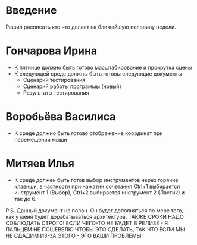 # Введение #

Решил расписать кто что делает на ближайшую половину недели.


# Гончарова Ирина #

  * К пятнице должно быть готово масштабирование и прокрутка сцены
  * К следующей среде должны быть готовы следующие документы
    * Сценарий тестирования
    * Сценарий работы программы (новый)
    * Результаты тестирования

# Воробьёва Василиса #
  * К среде должно быть готово отображение координат при перемещении мыши

# Митяев Илья #
  * К среде должен быть готов выбор инструментов через горячие клавиши, в частности при нажатии сочетания Ctrl+1 выбирается инструмент 1 (Выбор), Ctrl+2 выбирается инструмент 2 (Ластик) и так до 6.


P.S. Данный документ не полон. Он будет дополняться по мере того, как у меня будет дорабатываться архитектура. ТАКЖЕ СРОКИ НАДО СОБЛЮДАТЬ СТРОГО! ЕСЛИ ЧЕГО-ТО НЕ БУДЕТ В РЕЛИЗЕ - Я ПАЛЬЦЕМ НЕ ПОШЕВЕЛЮ ЧТОБЫ ЭТО СДЕЛАТЬ, ТАК ЧТО ЕСЛИ МЫ НЕ СДАДИМ ИЗ-ЗА ЭТОГО - ЭТО ВАШИ ПРОБЛЕМЫ!